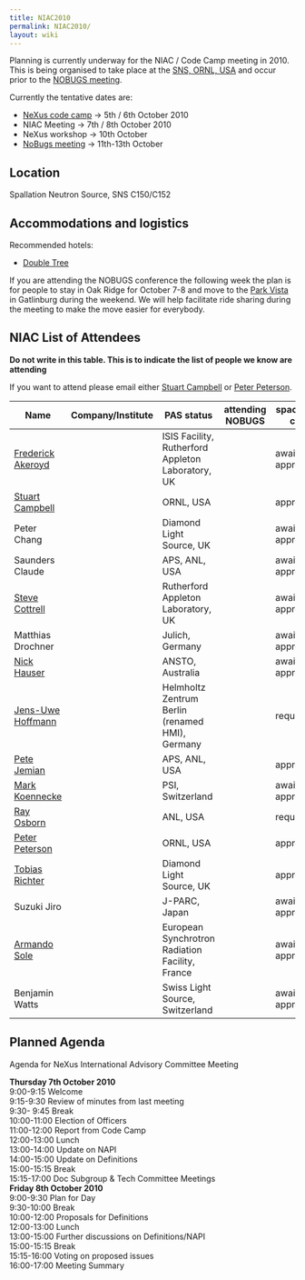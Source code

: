 ```yaml
---
title: NIAC2010
permalink: NIAC2010/
layout: wiki
---
```


Planning is currently underway for the NIAC / Code Camp meeting in 2010.
This is being organised to take place at the [SNS, ORNL,
USA](http://neutrons.ornl.gov/) and occur prior to the [NOBUGS
meeting](http://www.nobugsconference.org/).

Currently the tentative dates are:

-   [NeXus code camp](NIAC2010_CodeCamp "wikilink") -&gt; 5th / 6th
    October 2010
-   NIAC Meeting -&gt; 7th / 8th October 2010
-   NeXus workshop -&gt; 10th October
-   [NoBugs meeting](http://www.nobugsconference.org/Conferences) -&gt;
    11th-13th October

Location
--------

Spallation Neutron Source, SNS C150/C152

Accommodations and logistics
----------------------------

Recommended hotels:

-   [Double
    Tree](http://doubletree1.hilton.com/en_US/dt/hotel/ORKDTDT-Doubletree-Hotel-Oak-Ridge-Tennessee/index.do)

If you are attending the NOBUGS conference the following week the plan
is for people to stay in Oak Ridge for October 7-8 and move to the [Park
Vista](http://doubletree1.hilton.com/en_US/dt/hotel/GKTPVDT-The-Park-Vista-Gatlinburg-a-Doubletree-Hotel-Tennessee/index.do)
in Gatlinburg during the weekend. We will help facilitate ride sharing
during the meeting to make the move easier for everybody.

NIAC List of Attendees
----------------------

**Do not write in this table. This is to indicate the list of people we
know are attending**

If you want to attend please email either [Stuart
Campbell](User%3AStuart_Campbell "wikilink") or [Peter
Peterson](User%3APeter_Peterson "wikilink").

| Name                                                      | Company/Institute                                   | PAS status          | attending NOBUGS | spaces in car |
|-----------------------------------------------------------|-----------------------------------------------------|---------------------|------------------|---------------|
| [Frederick Akeroyd](User%3AFreddie_Akeroyd "wikilink")    | | ISIS Facility, Rutherford Appleton Laboratory, UK | | awaiting approval | X                |               |
| [Stuart Campbell](User%3AStuart_Campbell "wikilink")      | | ORNL, USA                                         | | approved          | X                | 2             |
| Peter Chang                                               | | Diamond Light Source, UK                          | | awaiting approval | X                |               |
| Saunders Claude                                           | | APS, ANL, USA                                     | | awaiting approval | X                |               |
| [Steve Cottrell](User%3ASteve_Cottrell "wikilink")        | | Rutherford Appleton Laboratory, UK                | | awaiting approval | X                |               |
| Matthias Drochner                                         | | Julich, Germany                                   | | awaiting approval | ?                |               |
| [Nick Hauser](User%3ANick_Hauser "wikilink")              | | ANSTO, Australia                                  | | awaiting approval | X                |               |
| [ Jens-Uwe Hoffmann](User%3AJens-Uwe_Hoffmann "wikilink") | | Helmholtz Zentrum Berlin (renamed HMI), Germany   | | requested         | X                |               |
| [Pete Jemian](User%3APete_Jemian "wikilink")              | | APS, ANL, USA                                     | | approved          |                  |               |
| [Mark Koennecke](User%3AMark_Koennecke "wikilink")        | | PSI, Switzerland                                  | | awaiting approval | X                |               |
| [Ray Osborn](User%3ARay_Osborn "wikilink")                | | ANL, USA                                          | | requested         | ?                |               |
| [Peter Peterson](User%3APeter_Peterson "wikilink")        | | ORNL, USA                                         | | approved          | X                | 3             |
| [Tobias Richter](User%3ATobias_Richter "wikilink")        | | Diamond Light Source, UK                          | | approved          | X                |               |
| Suzuki Jiro                                               | | J-PARC, Japan                                     | | awaiting approval | X                |               |
| [Armando Sole](User%3AArmando_Sole "wikilink")            | | European Synchrotron Radiation Facility, France   | | awaiting approval | X                |               |
| Benjamin Watts                                            | | Swiss Light Source, Switzerland                   | | awaiting approval | **NO**           |               |

Planned Agenda
--------------

Agenda for NeXus International Advisory Committee Meeting

**Thursday 7th October 2010**  
9:00-9:15 Welcome  
9:15-9:30 Review of minutes from last meeting  
9:30- 9:45 Break  
10:00-11:00 Election of Officers  
11:00-12:00 Report from Code Camp  
12:00-13:00 Lunch  
13:00-14:00 Update on NAPI  
14:00-15:00 Update on Definitions  
15:00-15:15 Break  
15:15-17:00 Doc Subgroup & Tech Committee Meetings  
**Friday 8th October 2010**  
9:00-9:30 Plan for Day  
9:30-10:00 Break  
10:00-12:00 Proposals for Definitions  
12:00-13:00 Lunch  
13:00-15:00 Further discussions on Definitions/NAPI  
15:00-15:15 Break  
15:15-16:00 Voting on proposed issues  
16:00-17:00 Meeting Summary  

